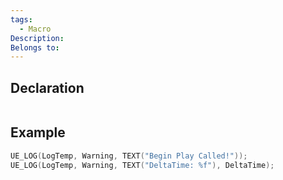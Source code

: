 ```yaml
---
tags:
  - Macro
Description: 
Belongs to:
---
```


## Declaration

```cpp

```

## Example

```cpp
UE_LOG(LogTemp, Warning, TEXT("Begin Play Called!"));
UE_LOG(LogTemp, Warning, TEXT("DeltaTime: %f"), DeltaTime);
```
